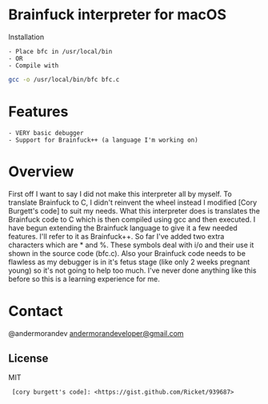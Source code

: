 # Brainfuck interpreter for macOS

Installation

	- Place bfc in /usr/local/bin
	- OR
	- Compile with

```sh
gcc -o /usr/local/bin/bfc bfc.c
```
# Features

	- VERY basic debugger
	- Support for Brainfuck++ (a language I'm working on)

# Overview
First off I want to say I did not make this interpreter all by myself. To translate Brainfuck to C, I didn't reinvent the wheel instead I modified [Cory Burgett's code] to suit my needs.
What this interpreter does is translates the Brainfuck code to C which is then compiled using gcc and then executed. I have begun extending the Brainfuck language to give it a few needed features. I'll refer to it as Brainfuck++. So far I've added two extra characters which are * and %. These symbols deal with i/o and their use it shown in the source code (bfc.c). Also your Brainfuck code needs to be flawless as my debugger is in it's fetus stage (like only 2 weeks pregnant young) so it's not going to help too much. I've never done anything like this before so this is a learning experience for me.

# Contact
@andermorandev
andermorandeveloper@gmail.com


License
----

MIT

[//]: # (These are reference links used in the body of this note and get stripped out when the markdown processor does its job. There is no need to format nicely because it shouldn't be seen. Thanks SO - http://stackoverflow.com/questions/4823468/store-comments-in-markdown-syntax)


	 [cory burgett's code]: <https://gist.github.com/Ricket/939687>
